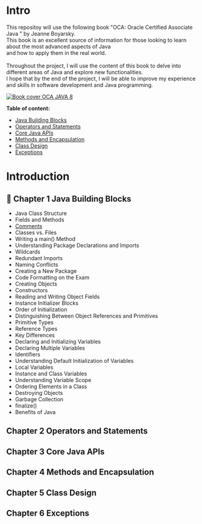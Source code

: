 # Intro

This repositoy will use the following book "OCA: Oracle Certified Associate Java " by Jeanne Boyarsky. 
<br>This book is an excellent source of information for those looking to learn about the most advanced aspects of Java 
<br>and how to apply them in the real world. 
<br>
<br>Throughout the project, I will use the content of this book to delve into different areas of Java and explore new functionalities. 
<br>I hope that by the end of the project, I will be able to improve my experience and skills in software development and Java programming.


[![Book cover OCA JAVA 8](https://m.media-amazon.com/images/I/5158UjMFE4L._SX218_BO1,204,203,200_QL40_ML2_.jpg)](https://github.com/arjspe/boekjes/blob/master/OCA%20Oracle%20Certified%20Associate%20Java%20SE%208%20Programmer%20I%20Study%20Guide.pdf)

**Table of content:**
- [Java Building Blocks](#item-one)
- [Operators and Statements ](#item-two)
- [Core Java APIs ](#item-three)
- [Methods and Encapsulation](#item-four)
- [Class Design](#item-five)
- [Exceptions](#item-six)

# Introduction
<a id="item-one"></a>
## 🚧  Chapter 1 Java Building Blocks
<a id="item-one"></a>


  - Java Class Structure 
  - Fields and Methods 
  - [Comments](https://github.com/BeatrizBravo/OCA-Java/blob/main/Resources/ch1/comments.md) 
  - Classes vs. Files 
  - Writing a main() Method 
  - Understanding Package Declarations and Imports 
  - Wildcards 
  - Redundant Imports 
  - Naming Conflicts 
  - Creating a New Package 
  - Code Formatting on the Exam 
  - Creating Objects 
  - Constructors 
  - Reading and Writing Object Fields 
  - Instance Initializer Blocks 
  - Order of Initialization 
  - Distinguishing Between Object References and Primitives 
  - Primitive Types 
  - Reference Types 
  - Key Differences 
  - Declaring and Initializing Variables 
  - Declaring Multiple Variables 
  - Identifiers 
  - Understanding Default Initialization of Variables 
  - Local Variables 
  - Instance and Class Variables 
  - Understanding Variable Scope 
  - Ordering Elements in a Class 
  - Destroying Objects 
  - Garbage Collection 
  - finalize() 
  - Benefits of Java 
 
## Chapter 2 Operators and Statements 
<a id="item-two"></a>
##  Chapter 3 Core Java APIs 
<a id="item-three"></a>
## Chapter 4 Methods and Encapsulation
<a id="item-four"></a>
## Chapter 5 Class Design
<a id="item-five"></a>
## Chapter 6 Exceptions
<a id="item-six"></a>
